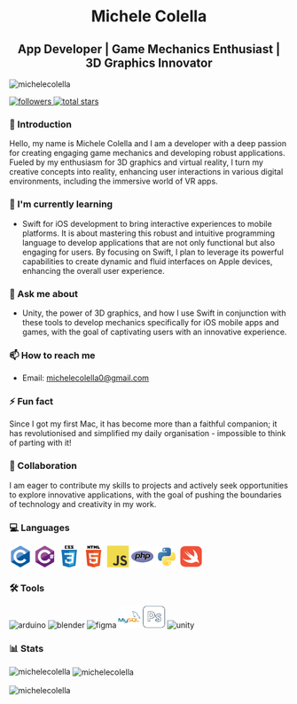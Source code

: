 <!---![MasterHead](https://cdn.geekwire.com/wp-content/uploads/2023/09/09-2023_Blog_Hero-image_Penguin_Option-3-1230x410-1.jpeg)--->
<h1 align="center">Michele Colella</h1>
<h2 align="center">App Developer | Game Mechanics Enthusiast | 3D Graphics Innovator</h2>

<p align="left"> 
<img src="https://komarev.com/ghpvc/?username=michelecolella&label=Profile%20views&color=0e75b6&style=flat" alt="michelecolella" /> 
</p>

<p align="left">
  <a href="https://github.com/michelecolella?tab=followers">
    <img alt="followers" title="Follow me on Github" src="https://custom-icon-badges.demolab.com/github/followers/michelecolella?color=236ad3&labelColor=1155ba&style=for-the-badge&logo=person-add&label=Follow&logoColor=white"/>
  </a>
  <a href="https://github.com/michelecolella?tab=repositories&sort=stargazers">
    <img alt="total stars" title="Total stars on GitHub" src="https://custom-icon-badges.demolab.com/github/stars/michelecolella?color=55960c&style=for-the-badge&labelColor=488207&logo=star"/>
  </a>
</p>

### 👋 Introduction
Hello, my name is Michele Colella and I am a developer with a deep passion for creating engaging game mechanics and developing robust applications. Fueled by my enthusiasm for 3D graphics and virtual reality, I turn my creative concepts into reality, enhancing user interactions in various digital environments, including the immersive world of VR apps.

### 🌱 I'm currently learning
- Swift for iOS development to bring interactive experiences to mobile platforms. It is about mastering this robust and intuitive programming language to develop applications that are not only functional but also engaging for users. By focusing on Swift, I plan to leverage its powerful capabilities to create dynamic and fluid interfaces on Apple devices, enhancing the overall user experience.
  
### 💬 Ask me about
- Unity, the power of 3D graphics, and how I use Swift in conjunction with these tools to develop mechanics specifically for iOS mobile apps and games, with the goal of captivating users with an innovative experience.

### 📫 How to reach me
- Email: michelecolella0@gmail.com

### ⚡ Fun fact
Since I got my first Mac, it has become more than a faithful companion; it has revolutionised and simplified my daily organisation - impossible to think of parting with it!

### 🤝 Collaboration
I am eager to contribute my skills to projects and actively seek opportunities to explore innovative applications, with the goal of pushing the boundaries of technology and creativity in my work.

### 💻 Languages
<p align="left"> 
  <img src="https://raw.githubusercontent.com/devicons/devicon/master/icons/c/c-original.svg" alt="c" width="40" height="40"/>
  <img src="https://raw.githubusercontent.com/devicons/devicon/master/icons/csharp/csharp-original.svg" alt="csharp" width="40" height="40"/>
  <img src="https://raw.githubusercontent.com/devicons/devicon/master/icons/css3/css3-original-wordmark.svg" alt="css3" width="40" height="40"/>  
  <img src="https://raw.githubusercontent.com/devicons/devicon/master/icons/html5/html5-original-wordmark.svg" alt="html5" width="40" height="40"/>
  <img src="https://raw.githubusercontent.com/devicons/devicon/master/icons/javascript/javascript-original.svg" alt="javascript" width="40" height="40"/>
  <img src="https://raw.githubusercontent.com/devicons/devicon/master/icons/php/php-original.svg" alt="php" width="40" height="40"/>
  <img src="https://raw.githubusercontent.com/devicons/devicon/master/icons/python/python-original.svg" alt="python" width="40" height="40"/>
  <img src="https://raw.githubusercontent.com/devicons/devicon/master/icons/swift/swift-original.svg" alt="swift" width="40" height="40"/>
</p>

### 🛠 Tools
<p align="left"> 
   <img src="https://cdn.worldvectorlogo.com/logos/arduino-1.svg" alt="arduino" width="40" height="40"/> 
   <img src="https://download.blender.org/branding/community/blender_community_badge_white.svg" alt="blender" width="40" height="40"/>
   <img src="https://www.vectorlogo.zone/logos/figma/figma-icon.svg" alt="figma" width="40" height="40"/>
   <img src="https://raw.githubusercontent.com/devicons/devicon/master/icons/mysql/mysql-original-wordmark.svg" alt="mysql" width="40" height="40"/>
   <img src="https://raw.githubusercontent.com/devicons/devicon/master/icons/photoshop/photoshop-line.svg" alt="photoshop" width="40" height="40"/>
   <img src="https://www.vectorlogo.zone/logos/unity3d/unity3d-icon.svg" alt="unity" width="40" height="40"/>
</p>

### 📊 Stats
<p><img align="left" src="https://github-readme-stats.vercel.app/api/top-langs?username=michelecolella&show_icons=true&locale=en&layout=compact" alt="michelecolella" /></p>

<p>&nbsp;<img align="center" src="https://github-readme-stats.vercel.app/api?username=michelecolella&show_icons=true&locale=en" alt="michelecolella" /></p>

<p><img align="center" src="https://github-readme-streak-stats.herokuapp.com/?user=michelecolella&" alt="michelecolella" /></p>

